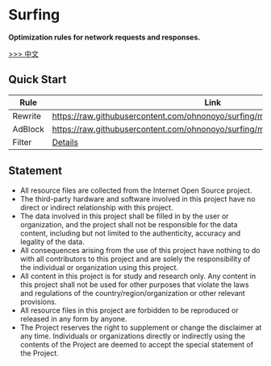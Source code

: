 # Surfing

**Optimization rules for network requests and responses.**

[>>> 中文](README_ZH.md)

## Quick Start

|Rule|Link|
|---|---|
|Rewrite|https://raw.githubusercontent.com/ohnonoyo/surfing/main/rewrite/rewrite.conf|
|AdBlock|https://raw.githubusercontent.com/ohnonoyo/surfing/main/adblock/advertising.conf|
|Filter|[Details](./filter/readme.md)|

## Statement

- All resource files are collected from the Internet Open Source project.
- The third-party hardware and software involved in this project have no direct or indirect relationship with this project.
- The data involved in this project shall be filled in by the user or organization, and the project shall not be responsible for the data content, including but not limited to the authenticity, accuracy and legality of the data. 
- All consequences arising from the use of this project have nothing to do with all contributors to this project and are solely the responsibility of the individual or organization using this project.
- All content in this project is for study and research only. Any content in this project shall not be used for other purposes that violate the laws and regulations of the country/region/organization or other relevant provisions.
- All resource files in this project are forbidden to be reproduced or released in any form by anyone.
- The Project reserves the right to supplement or change the disclaimer at any time. Individuals or organizations directly or indirectly using the contents of the Project are deemed to accept the special statement of the Project.


